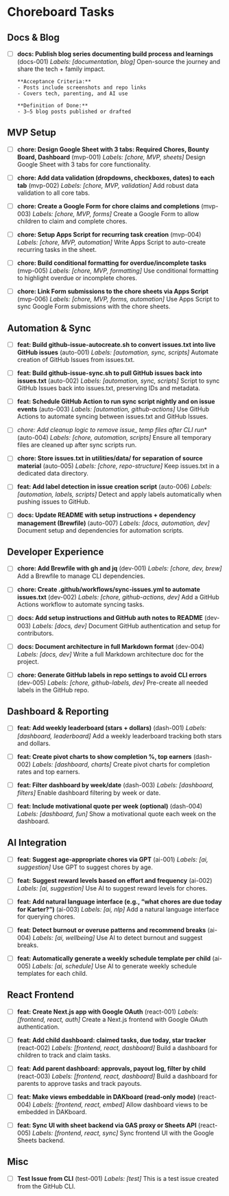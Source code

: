 # Choreboard Tasks

##  Docs & Blog

- [ ] **docs: Publish blog series documenting build process and learnings** (docs-001)
  _Labels: [documentation, blog]_
      Open-source the journey and share the tech + family impact.
    
      **Acceptance Criteria:**
      - Posts include screenshots and repo links
      - Covers tech, parenting, and AI use
    
      **Definition of Done:**
      - 3–5 blog posts published or drafted
    


##  MVP Setup

- [ ] **chore: Design Google Sheet with 3 tabs: Required Chores, Bounty Board, Dashboard** (mvp-001)
  _Labels: [chore, MVP, sheets]_
      Design Google Sheet with 3 tabs for core functionality.
    

- [ ] **chore: Add data validation (dropdowns, checkboxes, dates) to each tab** (mvp-002)
  _Labels: [chore, MVP, validation]_
      Add robust data validation to all core tabs.
    

- [ ] **chore: Create a Google Form for chore claims and completions** (mvp-003)
  _Labels: [chore, MVP, forms]_
      Create a Google Form to allow children to claim and complete chores.
    

- [ ] **chore: Setup Apps Script for recurring task creation** (mvp-004)
  _Labels: [chore, MVP, automation]_
      Write Apps Script to auto-create recurring tasks in the sheet.
    

- [ ] **chore: Build conditional formatting for overdue/incomplete tasks** (mvp-005)
  _Labels: [chore, MVP, formatting]_
      Use conditional formatting to highlight overdue or incomplete chores.
    

- [ ] **chore: Link Form submissions to the chore sheets via Apps Script** (mvp-006)
  _Labels: [chore, MVP, forms, automation]_
      Use Apps Script to sync Google Form submissions with the chore sheets.
    


##  Automation & Sync

- [ ] **feat: Build github-issue-autocreate.sh to convert issues.txt into live GitHub issues** (auto-001)
  _Labels: [automation, sync, scripts]_
      Automate creation of GitHub Issues from issues.txt.
    

- [ ] **feat: Build github-issue-sync.sh to pull GitHub issues back into issues.txt** (auto-002)
  _Labels: [automation, sync, scripts]_
      Script to sync GitHub Issues back into issues.txt, preserving IDs and metadata.
    

- [ ] **feat: Schedule GitHub Action to run sync script nightly and on issue events** (auto-003)
  _Labels: [automation, github-actions]_
      Use GitHub Actions to automate syncing between issues.txt and GitHub Issues.
    

- [ ] **chore: Add cleanup logic to remove issue_* temp files after CLI run** (auto-004)
  _Labels: [chore, automation, scripts]_
      Ensure all temporary files are cleaned up after sync scripts run.
    

- [ ] **chore: Store issues.txt in utilities/data/ for separation of source material** (auto-005)
  _Labels: [chore, repo-structure]_
      Keep issues.txt in a dedicated data directory.
    

- [ ] **feat: Add label detection in issue creation script** (auto-006)
  _Labels: [automation, labels, scripts]_
      Detect and apply labels automatically when pushing issues to GitHub.
    

- [ ] **docs: Update README with setup instructions + dependency management (Brewfile)** (auto-007)
  _Labels: [docs, automation, dev]_
      Document setup and dependencies for automation scripts.
    


##  Developer Experience

- [ ] **chore: Add Brewfile with gh and jq** (dev-001)
  _Labels: [chore, dev, brew]_
      Add a Brewfile to manage CLI dependencies.
    

- [ ] **chore: Create .github/workflows/sync-issues.yml to automate issues.txt** (dev-002)
  _Labels: [chore, github-actions, dev]_
      Add a GitHub Actions workflow to automate syncing tasks.
    

- [ ] **docs: Add setup instructions and GitHub auth notes to README** (dev-003)
  _Labels: [docs, dev]_
      Document GitHub authentication and setup for contributors.
    

- [ ] **docs: Document architecture in full Markdown format** (dev-004)
  _Labels: [docs, dev]_
      Write a full Markdown architecture doc for the project.
    

- [ ] **chore: Generate GitHub labels in repo settings to avoid CLI errors** (dev-005)
  _Labels: [chore, github-labels, dev]_
      Pre-create all needed labels in the GitHub repo.
    


##  Dashboard & Reporting

- [ ] **feat: Add weekly leaderboard (stars + dollars)** (dash-001)
  _Labels: [dashboard, leaderboard]_
      Add a weekly leaderboard tracking both stars and dollars.
    

- [ ] **feat: Create pivot charts to show completion %, top earners** (dash-002)
  _Labels: [dashboard, charts]_
      Create pivot charts for completion rates and top earners.
    

- [ ] **feat: Filter dashboard by week/date** (dash-003)
  _Labels: [dashboard, filters]_
      Enable dashboard filtering by week or date.
    

- [ ] **feat: Include motivational quote per week (optional)** (dash-004)
  _Labels: [dashboard, fun]_
      Show a motivational quote each week on the dashboard.
    


##  AI Integration

- [ ] **feat: Suggest age-appropriate chores via GPT** (ai-001)
  _Labels: [ai, suggestion]_
      Use GPT to suggest chores by age.
    

- [ ] **feat: Suggest reward levels based on effort and frequency** (ai-002)
  _Labels: [ai, suggestion]_
      Use AI to suggest reward levels for chores.
    

- [ ] **feat: Add natural language interface (e.g., “what chores are due today for Karter?”)** (ai-003)
  _Labels: [ai, nlp]_
      Add a natural language interface for querying chores.
    

- [ ] **feat: Detect burnout or overuse patterns and recommend breaks** (ai-004)
  _Labels: [ai, wellbeing]_
      Use AI to detect burnout and suggest breaks.
    

- [ ] **feat: Automatically generate a weekly schedule template per child** (ai-005)
  _Labels: [ai, schedule]_
      Use AI to generate weekly schedule templates for each child.
    


##  React Frontend

- [ ] **feat: Create Next.js app with Google OAuth** (react-001)
  _Labels: [frontend, react, auth]_
      Create a Next.js frontend with Google OAuth authentication.
    

- [ ] **feat: Add child dashboard: claimed tasks, due today, star tracker** (react-002)
  _Labels: [frontend, react, dashboard]_
      Build a dashboard for children to track and claim tasks.
    

- [ ] **feat: Add parent dashboard: approvals, payout log, filter by child** (react-003)
  _Labels: [frontend, react, dashboard]_
      Build a dashboard for parents to approve tasks and track payouts.
    

- [ ] **feat: Make views embeddable in DAKboard (read-only mode)** (react-004)
  _Labels: [frontend, react, embed]_
      Allow dashboard views to be embedded in DAKboard.
    

- [ ] **feat: Sync UI with sheet backend via GAS proxy or Sheets API** (react-005)
  _Labels: [frontend, react, sync]_
      Sync frontend UI with the Google Sheets backend.
    


##  Misc

- [ ] **Test Issue from CLI** (test-001)
  _Labels: [test]_
      This is a test issue created from the GitHub CLI.

